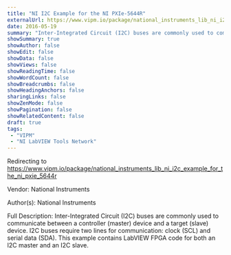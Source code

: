 ```yaml
---
title: "NI I2C Example for the NI PXIe-5644R"
externalUrl: https://www.vipm.io/package/national_instruments_lib_ni_i2c_example_for_the_ni_pxie_5644r
date: 2016-05-19
summary: "Inter-Integrated Circuit (I2C) buses are commonly used to communicate between a controller (master) device and a target (slave) device."
showSummary: true
showAuthor: false
showEdit: false
showData: false
showViews: false
showReadingTime: false
showWordCount: false
showBreadcrumbs: false
showHeadingAnchors: false
sharingLinks: false
showZenMode: false
showPagination: false
showRelatedContent: false
draft: true
tags:
 - "VIPM"
 - "NI LabVIEW Tools Network"
---
```


Redirecting to https://www.vipm.io/package/national_instruments_lib_ni_i2c_example_for_the_ni_pxie_5644r

Vendor: National Instruments

Author(s): National Instruments
 
Full Description:
Inter-Integrated Circuit (I2C) buses are commonly used to communicate between a controller (master) device and a target (slave) device. I2C buses require two lines for communication: clock (SCL) and serial data (SDA). This example contains LabVIEW FPGA code for both an I2C master and an I2C slave.